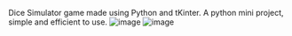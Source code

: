 Dice Simulator game made using Python and tKinter. A python mini project, simple and efficient to use. ![image](https://user-images.githubusercontent.com/66554757/225191372-5d937c58-ab46-49b0-8c28-301be9d9848a.png)
![image](https://user-images.githubusercontent.com/66554757/225191402-4f63e561-271a-4eb9-9ef1-f03d578a5524.png)
